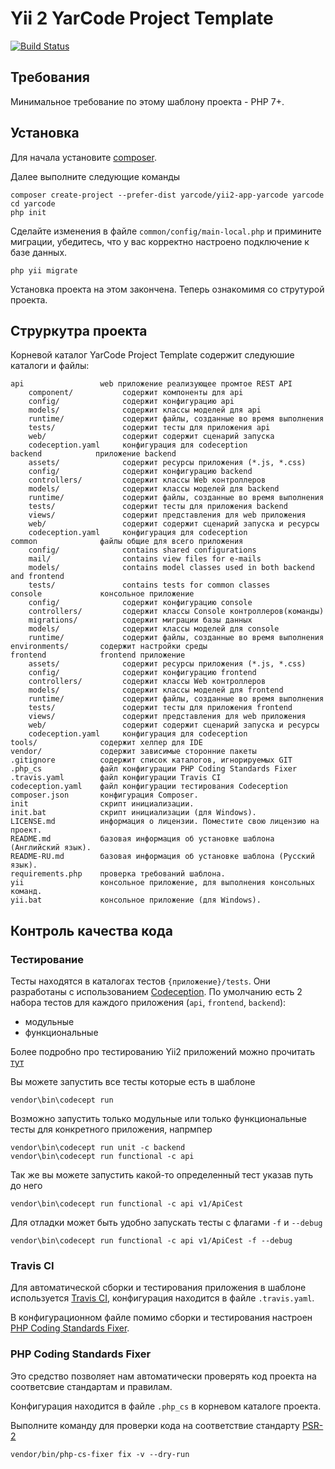 Yii 2 YarCode Project Template 
=============================== 

[![Build Status](https://travis-ci.org/yarcode/yii2-app-yarcode.svg?branch=master)](https://travis-ci.org/yarcode/yii2-app-yarcode) 

Требования 
---------- 
Минимальное требование по этому шаблону проекта - PHP 7+. 

Установка 
--------- 
Для начала установите [composer](http://getcomposer.org]). 

Далее выполните следующие команды 
``` 
composer create-project --prefer-dist yarcode/yii2-app-yarcode yarcode 
сd yarcode 
php init 
``` 
Сделайте изменения в файле `common/config/main-local.php` и примините миграции, убедитесь, что у вас корректно настроено подключение к базе данных. 
``` 
php yii migrate 
``` 
Установка проекта на этом закончена. Теперь ознакомимя со струтурой проекта. 

Струркутра проекта 
------------------ 

Корневой каталог YarCode Project Template содержит следуюшие каталоги и файлы: 

```
api                 web приложение реализующее промтое REST API 
    component/           содержит компоненты для api
    config/              содержит конфигурацию api
    models/              содержит классы моделей для api
    runtime/             cодержит файлы, созданные во время выполнения
    tests/               содержит тесты для приложения api
    web/                 содержит содержит сценарий запуска
    codeception.yaml     конфигурация для codeception
backend            приложение backend
    assets/              содержит ресурсы приложения (*.js, *.css)
    config/              содержит конфигурацию backend
    controllers/         содержит классы Web контроллеров
    models/              содержит классы моделей для backend
    runtime/             cодержит файлы, созданные во время выполнения
    tests/               содержит тесты для приложения backend   
    views/               содержит представления для web приложения
    web/                 содержит содержит сценарий запуска и ресурсы
    codeception.yaml     конфигурация для codeception
common              файлы общие для всего приложения
    config/              contains shared configurations
    mail/                contains view files for e-mails
    models/              contains model classes used in both backend and frontend
    tests/               contains tests for common classes    
console             консольное приложение
    config/              содержит конфигурацию console
    controllers/         содержит классы Console контроллеров(команды)
    migrations/          содержит миграции базы данных
    models/              содержит классы моделей для console
    runtime/             cодержит файлы, созданные во время выполнения
environments/       содержит настройки среды
frontend            frontend приложение
    assets/              содержит ресурсы приложения (*.js, *.css)
    config/              содержит конфигурацию frontend
    controllers/         содержит классы Web контроллеров
    models/              содержит классы моделей для frontend
    runtime/             cодержит файлы, созданные во время выполнения
    tests/               содержит тесты для приложения frontend   
    views/               содержит представления для web приложения
    web/                 содержит содержит сценарий запуска и ресурсы
    codeception.yaml     конфигурация для codeception
tools/              содержит хелпер для IDE       
vendor/             содержит зависимые сторонние пакеты
.gitignore          содержит список каталогов, игнорируемых GIT 
.php_cs             файл конфигурации PHP Coding Standards Fixer
.travis.yaml        файл конфигурации Travis CI 
codeception.yaml    файл конфигурации тестирования Codeception 
composer.json       конфигурация Composer. 
init                скрипт инициализации. 
init.bat            скрипт инициализации (для Windows). 
LICENSE.md          информация о лицензии. Поместите свою лицензию на проект. 
README.md           базовая информация об установке шаблона (Английский язык). 
README-RU.md        базовая информация об установке шаблона (Русский язык). 
requirements.php    проверка требований шаблона. 
yii                 консольное приложение, для выполнения консольных команд. 
yii.bat             консольное приложение (для Windows). 
```

Контроль качества кода 
---------------------- 

### Тестирование 
Тесты находятся в каталогах тестов `{приложение}/tests`. Они разработаны с использованием [Codeception](http://codeception.com/). По умолчанию есть 2 набора тестов для каждого приложения (`api`, `frontend`, `backend`): 

- модульные 
- функциональные 

Более подробно про тестированию Yii2 приложений можно прочитать [тут](http://codeception.com/docs/modules/Yii2) 

Вы можете запустить все тесты которые есть в шаблоне 
``` 
vendor\bin\codecept run 
``` 
Возможно запустить только модульные или только функциональные тесты для конкретного приложения, напрмпер 
``` 
vendor\bin\codecept run unit -c backend 
vendor\bin\codecept run functional -c api 
``` 
Так же вы можете запустить какой-то определенный тест указав путь до него 
``` 
vendor\bin\codecept run functional -c api v1/ApiCest 
``` 
Для отладки может быть удобно запускать тесты с флагами `-f` и `--debug` 
``` 
vendor\bin\codecept run functional -c api v1/ApiCest -f --debug 
``` 

### Travis CI 

Для автоматической сборки и тестирования приложения в шаблоне используется [Travis CI](https://docs.travis-ci.com/user/getting-started/), конфигурация находится в файле `.travis.yaml`. 

В конфигурационном файле помимо сборки и тестирования настроен [PHP Coding Standards Fixer](https://github.com/FriendsOfPHP/PHP-CS-Fixer). 

### PHP Coding Standards Fixer

Это средство позволяет нам автоматически проверять код проекта на соответсвие стандартам и правилам. 

Конфигурация находится в файле `.php_cs` в корневом каталоге проекта. 

Выполните команду для проверки кода на соответствие стандарту [PSR-2](http://www.php-fig.org/psr/psr-2/) 
``` 
vendor/bin/php-cs-fixer fix -v --dry-run 
```